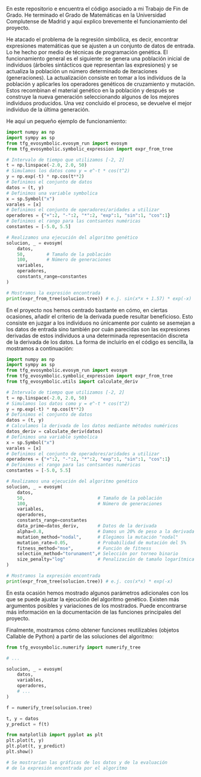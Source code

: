 En este repositorio e encuentra el código asociado a mi Trabajo de Fin de Grado. He terminado el Grado de Matemáticas en la Universidad Complutense de Madrid y aquí explico brevemente el funcionamiento del proyecto.

He atacado el problema de la regresión simbólica, es decir, encontrar expresiones matemáticas que se ajusten a un conjunto de datos de entrada. Lo he hecho por medio de técnicas de programación genética. El funcionamiento general es el siguiente: se genera una población inicial de individuos (árboles sintácticos que representan las expresiones) y se actualiza la población un número determinado de iteraciones (generaciones). La actualización consiste en tomar a los individuos de la población y aplicarles los operadores genéticos de cruzamiento y mutación. Estos recombinan el material genético en la población y después se construye la nueva generación seleccionando algunos de los mejores individuos producidos. Una vez concluido el proceso, se devuelve el mejor individuo de la última generación.

He aquí un pequeño ejemplo de funcionamiento:

```Python
import numpy as np
import sympy as sp 
from tfg_evosymbolic.evosym_run import evosym
from tfg_evosymbolic.symbolic_expression import expr_from_tree

# Intervalo de tiempo que utilizamos [-2, 2]
t = np.linspace(-2.0, 2.0, 50)
# Simulamos los datos como y = e^-t * cos(t^2)
y = np.exp(-t) * np.cos(t**2) 
# Definimos el conjunto de datos
datos = (t, y)
# Definimos una variable symbolica
x = sp.Symbol("x")
varales = [x]
# Definimos el conjunto de operadores/aridades a utilizar
operadores = {"+":2, "-":2, "*":2, "exp":1, "sin":1, "cos":1}
# Definimos el rango para las contsantes numéricas
constantes = [-5.0, 5.5]

# Realizamos una ejecución del algoritmo genético
solucion, _ = evosym(
	datos,
	50,        # Tamaño de la población
	100,       # Número de generaciones
	variables,
	operadores,
	constants_range=constantes
)

# Mostramos la expresión encontrada
print(expr_from_tree(solucion.tree)) # e.j. sin(x*x + 1.57) * exp(-x) 
```

En el proyecto nos hemos centrado bastante en cómo, en ciertas ocasiones, añadir el criterio de la derivada puede resultar beneficioso. Esto consiste en juzgar a los individuos no únicamente por cuánto se asemejan a los datos de entrada sino también por cuán parecidas son las expresiones derivadas de estos individuos a una determinada representación discreta de la derivada de los datos. La forma de incluirlo en el código es sencilla, la mostramos a continuación:

```Python
import numpy as np
import sympy as sp 
from tfg_evosymbolic.evosym_run import evosym
from tfg_evosymbolic.symbolic_expression import expr_from_tree
from tfg_evosymbolic.utils import calculate_deriv

# Intervalo de tiempo que utilizamos [-2, 2]
t = np.linspace(-2.0, 2.0, 50)
# Simulamos los datos como y = e^-t * cos(t^2)
y = np.exp(-t) * np.cos(t**2) 
# Definimos el conjunto de datos
datos = (t, y)
# Calculamos la derivada de los datos mediante métodos numéricos
datos_deriv = calculate_deriv(datos)
# Definimos una variable symbolica
x = sp.Symbol("x")
varales = [x]
# Definimos el conjunto de operadores/aridades a utilizar
operadores = {"+":2, "-":2, "*":2, "exp":1, "sin":1, "cos":1}
# Definimos el rango para las contsantes numéricas
constantes = [-5.0, 5.5]

# Realizamos una ejecución del algoritmo genético
solucion, _ = evosym(
	datos,
	50,                           # Tamaño de la población
	100,                          # Número de generaciones
	variables,
	operadores,
	constants_range=constantes
	data_prime=datos_deriv,       # Datos de la derivada
	alpha=0.8,                    # Damos un 20% de peso a la derivada
	mutation_method="nodal",      # Elegimos la mutación "nodal"   
	mutation_rate=0.05,           # Probabilidad de mutación del 5%
	fitness_method="mse",         # Función de fitness
	selection_method="torunament",# Selección por torneo binario
	size_penalty="log"            # Penalización de tamaño logarítmica
)

# Mostramos la expresión encontrada
print(expr_from_tree(solucion.tree)) # e.j. cos(x*x) * exp(-x) 
```

En esta ocasión hemos mostrado algunos parámetros adicionales con los que se puede ajustar la ejecución del algoritmo genético. Existen más argumentos posibles y variaciones de los mostrados. Puede encontrarse más información en la documentación de las funciones principales del proyecto.

Finalmente, mostramos cómo obtener funciones reutilizables (objetos Callable de Python) a partir de las soluciones del algoritmo:

```Python
from tfg_evosymbolic.numerify import numerify_tree

# ...

solucion, _ = evosym(
	datos,
	variables,
	operadores,
	# ...
)

f = numerify_tree(solucion.tree)

t, y = datos
y_predict = f(t)

from matplotlib import pyplot as plt
plt.plot(t, y)
plt.plot(t, y_predict)
plt.show()

# Se mostrarían las gráficas de los datos y de la evaluación
# de la expresión encontrada por el algoritmo

```
